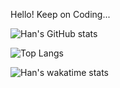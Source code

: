 Hello! Keep on Coding...

![Han's GitHub stats](https://github-readme-stats-d32v68em9-liuhanalice.vercel.app/api?username=liuhanalice&theme=vue&show_icons=true&count_private=true)

![Top Langs](https://github-readme-stats-d32v68em9-liuhanalice.vercel.app/api/top-langs/?username=liuhanalice&theme=vue&layout=compact&langs_count=20&hide=asp.net,objective-c)

![Han's wakatime stats](https://github-readme-stats-d32v68em9-liuhanalice.vercel.app/api/wakatime?username=liuhanalice&theme=vue)
